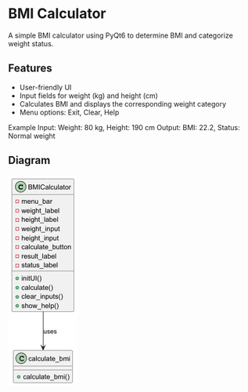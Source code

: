 # BMI Calculator

A simple BMI calculator using PyQt6 to determine BMI and categorize weight status.

## Features
- User-friendly UI
- Input fields for weight (kg) and height (cm)
- Calculates BMI and displays the corresponding weight category
- Menu options: Exit, Clear, Help

Example
Input: Weight: 80 kg, Height: 190 cm
Output: BMI: 22.2, Status: Normal weight

## Diagram
![Diagram](./diagram.png)
